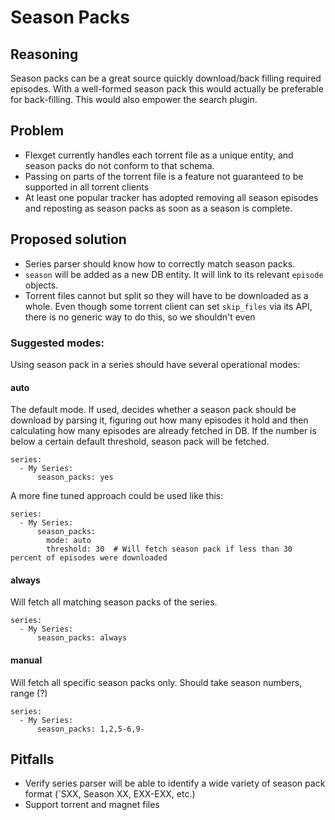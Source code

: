 # Season Packs
## Reasoning 

Season packs can be a great source quickly download/back filling required episodes.
With a well-formed season pack this would actually be preferable for back-filling. This would also empower the search plugin.

## Problem

* Flexget currently handles each torrent file as a unique entity, and season packs do not conform to that schema.
* Passing on parts of the torrent file is a feature not guaranteed to be supported in all torrent clients 
* At least one popular tracker has adopted removing all season episodes and reposting as season packs as soon as a season is complete.

## Proposed solution

* Series parser should know how to correctly match season packs.
* `season` will be added as a new DB entity. It will link to its relevant `episode` objects.
* Torrent files cannot but split so they will have to be downloaded as a whole. Even though some torrent client can set `skip_files` via its API, there is no generic way to do this, so we shouldn't even 

### Suggested modes:
Using season pack in a series should have several operational modes:

#### auto
The default mode. If used, decides whether a season pack should be download by parsing it, figuring out how many episodes it hold and then calculating how many episodes are already fetched in DB. If the number is below a certain default threshold, season pack will be fetched.
```
series:
  - My Series:
      season_packs: yes
```

A more fine tuned approach could be used like this:
```
series:
  - My Series:
      season_packs: 
        mode: auto
        threshold: 30  # Will fetch season pack if less than 30 percent of episodes were downloaded
```

#### always
Will fetch all matching season packs of the series.
```
series:
  - My Series:
      season_packs: always
```
#### manual
Will fetch all specific season packs only. Should take season numbers, range (?)

```
series:
  - My Series:
      season_packs: 1,2,5-6,9-
```

## Pitfalls

* Verify series parser will be able to identify a wide variety of season pack format (`SXX, Season XX, EXX-EXX, etc.)
* Support torrent and magnet files 
